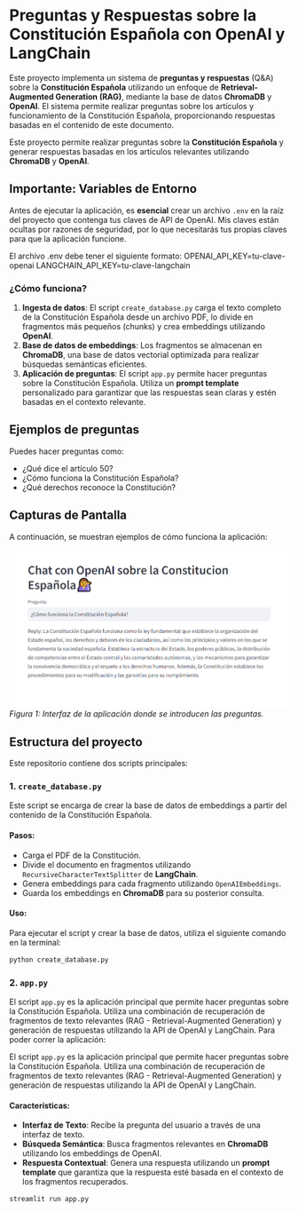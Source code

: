 # Preguntas y Respuestas sobre la Constitución Española con OpenAI y LangChain

Este proyecto implementa un sistema de **preguntas y respuestas** (Q&A) sobre la **Constitución Española** utilizando un enfoque de **Retrieval-Augmented Generation (RAG)**, mediante la base de datos **ChromaDB** y **OpenAI**. El sistema permite realizar preguntas sobre los artículos y funcionamiento de la Constitución Española, proporcionando respuestas basadas en el contenido de este documento.

Este proyecto permite realizar preguntas sobre la **Constitución Española** y generar respuestas basadas en los artículos relevantes utilizando **ChromaDB** y **OpenAI**.

## Importante: Variables de Entorno

Antes de ejecutar la aplicación, es **esencial** crear un archivo `.env` en la raíz del proyecto que contenga tus claves de API de OpenAI. Mis claves están ocultas por razones de seguridad, por lo que necesitarás tus propias claves para que la aplicación funcione.

El archivo .env debe tener el siguiente formato:
OPENAI_API_KEY=tu-clave-openai
LANGCHAIN_API_KEY=tu-clave-langchain


### ¿Cómo funciona?
1. **Ingesta de datos**: El script `create_database.py` carga el texto completo de la Constitución Española desde un archivo PDF, lo divide en fragmentos más pequeños (chunks) y crea embeddings utilizando **OpenAI**.
2. **Base de datos de embeddings**: Los fragmentos se almacenan en **ChromaDB**, una base de datos vectorial optimizada para realizar búsquedas semánticas eficientes.
3. **Aplicación de preguntas**: El script `app.py` permite hacer preguntas sobre la Constitución Española. Utiliza un **prompt template** personalizado para garantizar que las respuestas sean claras y estén basadas en el contexto relevante.

## Ejemplos de preguntas

Puedes hacer preguntas como:
- ¿Qué dice el artículo 50?
- ¿Cómo funciona la Constitución Española?
- ¿Qué derechos reconoce la Constitución?

## Capturas de Pantalla

A continuación, se muestran ejemplos de cómo funciona la aplicación:

![Interfaz de Preguntas](./Captura1.PNG)
*Figura 1: Interfaz de la aplicación donde se introducen las preguntas.*

## Estructura del proyecto

Este repositorio contiene dos scripts principales:

### 1. `create_database.py`
Este script se encarga de crear la base de datos de embeddings a partir del contenido de la Constitución Española.

#### Pasos:
- Carga el PDF de la Constitución.
- Divide el documento en fragmentos utilizando `RecursiveCharacterTextSplitter` de **LangChain**.
- Genera embeddings para cada fragmento utilizando `OpenAIEmbeddings`.
- Guarda los embeddings en **ChromaDB** para su posterior consulta.

#### Uso:
Para ejecutar el script y crear la base de datos, utiliza el siguiente comando en la terminal:

```bash
python create_database.py
```

### 2. `app.py`

El script `app.py` es la aplicación principal que permite hacer preguntas sobre la Constitución Española. Utiliza una combinación de recuperación de fragmentos de texto relevantes (RAG - Retrieval-Augmented Generation) y generación de respuestas utilizando la API de OpenAI y LangChain.
Para poder correr la aplicación:

El script `app.py` es la aplicación principal que permite hacer preguntas sobre la Constitución Española. Utiliza una combinación de recuperación de fragmentos de texto relevantes (RAG - Retrieval-Augmented Generation) y generación de respuestas utilizando la API de OpenAI y LangChain.

#### Características:

- **Interfaz de Texto**: Recibe la pregunta del usuario a través de una interfaz de texto.
- **Búsqueda Semántica**: Busca fragmentos relevantes en **ChromaDB** utilizando los embeddings de OpenAI.
- **Respuesta Contextual**: Genera una respuesta utilizando un **prompt template** que garantiza que la respuesta esté basada en el contexto de los fragmentos recuperados.

```bash
streamlit run app.py
